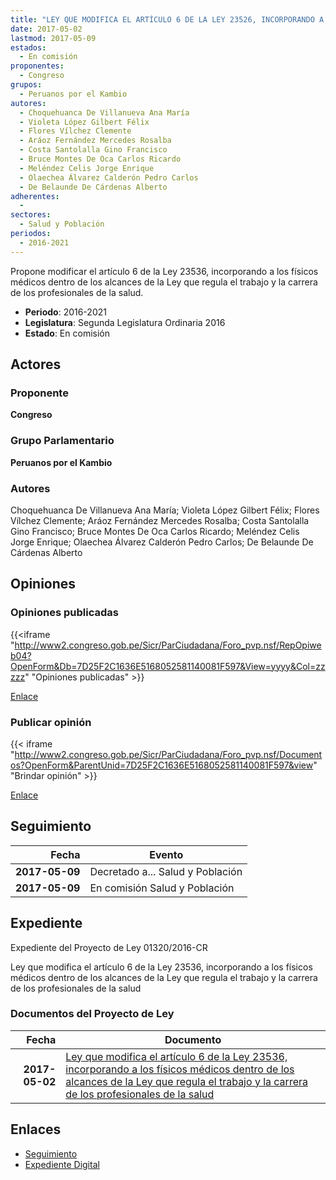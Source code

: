 ```yaml
---
title: "LEY QUE MODIFICA EL ARTÍCULO 6 DE LA LEY 23526, INCORPORANDO A LOS FÍSICOS MÉDICOS DENTRO DE LOS ALCANCES DE LA LEY QUE REGULA EL TRABAJO Y LA CARRERA DE LOS PROFESIONALES DE LA SALUD"
date: 2017-05-02
lastmod: 2017-05-09
estados: 
  - En comisión
proponentes: 
  - Congreso
grupos: 
  - Peruanos por el Kambio
autores: 
  - Choquehuanca De Villanueva Ana María
  - Violeta López Gilbert Félix
  - Flores Vílchez Clemente
  - Aráoz Fernández Mercedes Rosalba
  - Costa Santolalla Gino Francisco
  - Bruce Montes De Oca Carlos Ricardo
  - Meléndez Celis Jorge Enrique
  - Olaechea Álvarez Calderón Pedro Carlos
  - De Belaunde De Cárdenas Alberto
adherentes: 
  - 
sectores: 
  - Salud y Población
periodos: 
  - 2016-2021
---
```


Propone modificar el artículo 6 de la Ley 23536, incorporando a los físicos médicos dentro de los alcances de la Ley que regula el trabajo y la carrera de los profesionales de la salud.

- **Periodo**: 2016-2021
- **Legislatura**: Segunda Legislatura Ordinaria 2016
- **Estado**: En comisión

## Actores

### Proponente

**Congreso**

### Grupo Parlamentario

**Peruanos por el Kambio**

### Autores

Choquehuanca De Villanueva Ana María; Violeta López Gilbert Félix; Flores Vílchez Clemente; Aráoz Fernández Mercedes Rosalba; Costa Santolalla Gino Francisco; Bruce Montes De Oca Carlos Ricardo; Meléndez Celis Jorge Enrique; Olaechea Álvarez Calderón Pedro Carlos; De Belaunde De Cárdenas Alberto


## Opiniones

### Opiniones publicadas

{{<iframe "http://www2.congreso.gob.pe/Sicr/ParCiudadana/Foro_pvp.nsf/RepOpiweb04?OpenForm&Db=7D25F2C1636E5168052581140081F597&View=yyyy&Col=zzzzz" "Opiniones publicadas" >}}

[Enlace](http://www2.congreso.gob.pe/Sicr/ParCiudadana/Foro_pvp.nsf/RepOpiweb04?OpenForm&Db=7D25F2C1636E5168052581140081F597&View=yyyy&Col=zzzzz)
### Publicar opinión

{{< iframe "http://www2.congreso.gob.pe/Sicr/ParCiudadana/Foro_pvp.nsf/Documentos?OpenForm&ParentUnid=7D25F2C1636E5168052581140081F597&view" "Brindar opinión" >}}

[Enlace](http://www2.congreso.gob.pe/Sicr/ParCiudadana/Foro_pvp.nsf/Documentos?OpenForm&ParentUnid=7D25F2C1636E5168052581140081F597&view)

## Seguimiento

| Fecha | Evento |
|------:|--------|
| **2017-05-09** | Decretado a... Salud y Población|
| **2017-05-09** | En comisión Salud y Población|


## Expediente

Expediente del Proyecto de Ley 01320/2016-CR

Ley que modifica el artículo 6 de la Ley 23536, incorporando a los físicos médicos dentro de los alcances de la Ley que regula el trabajo y la carrera de los profesionales de la salud


### Documentos del Proyecto de Ley

| Fecha | Documento |
|------:|--------|
| **2017-05-02** | [Ley que modifica el artículo 6 de la Ley 23536, incorporando a los físicos médicos dentro de los alcances de la Ley que regula el trabajo y la carrera de los profesionales de la salud](http://www.leyes.congreso.gob.pe/Documentos/2016_2021/Proyectos_de_Ley_y_de_Resoluciones_Legislativas/PL0132020170502.pdf) |

## Enlaces 

- [Seguimiento](http://www2.congreso.gob.pehttp://www2.congreso.gob.pe/Sicr/TraDocEstProc/CLProLey2016.nsf/f7fff46988ca05b1052578e100829cc7/33c010d30b8eb29405258114008065d9?OpenDocument)
- [Expediente Digital](http://www2.congreso.gob.pehttp://www2.congreso.gob.pe/Sicr/TraDocEstProc/CLProLey2016.nsf/f7fff46988ca05b1052578e100829cc7/33c010d30b8eb29405258114008065d9?OpenDocument&Click=05257FB7005EB655.eb71d0cf91d8294e05256cdf006b5706/$Body/0.1C6C)
